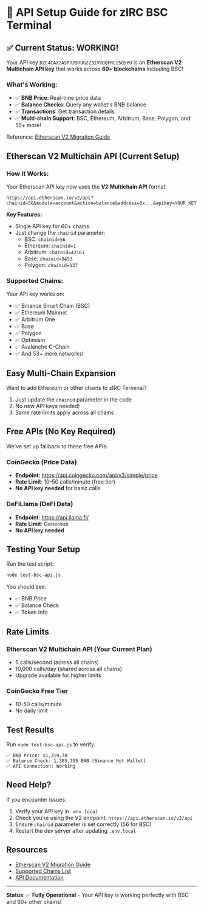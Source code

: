 # 🔑 API Setup Guide for zIRC BSC Terminal

## ✅ Current Status: WORKING!

Your API key `DZE4CAX2ASP7J97UG2Z3IVVDQFRCI5Q5PU` is an **Etherscan V2 Multichain API key** that works across **60+ blockchains** including BSC!

### What's Working:
- ✅ **BNB Price**: Real-time price data
- ✅ **Balance Checks**: Query any wallet's BNB balance
- ✅ **Transactions**: Get transaction details
- ✅ **Multi-chain Support**: BSC, Ethereum, Arbitrum, Base, Polygon, and 55+ more!

Reference: [Etherscan V2 Migration Guide](https://docs.etherscan.io/v2-migration)

## Etherscan V2 Multichain API (Current Setup)

### How It Works:

Your Etherscan API key now uses the **V2 Multichain API** format:

```
https://api.etherscan.io/v2/api?chainid=56&module=account&action=balance&address=0x...&apikey=YOUR_KEY
```

**Key Features:**
- Single API key for 60+ chains
- Just change the `chainid` parameter:
  - BSC: `chainid=56`
  - Ethereum: `chainid=1`
  - Arbitrum: `chainid=42161`
  - Base: `chainid=8453`
  - Polygon: `chainid=137`

### Supported Chains:

Your API key works on:
- ✅ Binance Smart Chain (BSC)
- ✅ Ethereum Mainnet
- ✅ Arbitrum One
- ✅ Base
- ✅ Polygon
- ✅ Optimism
- ✅ Avalanche C-Chain
- ✅ And 53+ more networks!

## Easy Multi-Chain Expansion

Want to add Ethereum or other chains to zIRC Terminal?
1. Just update the `chainid` parameter in the code
2. No new API keys needed!
3. Same rate limits apply across all chains

## Free APIs (No Key Required)

We've set up fallback to these free APIs:

### CoinGecko (Price Data)
- **Endpoint**: https://api.coingecko.com/api/v3/simple/price
- **Rate Limit**: 10-50 calls/minute (free tier)
- **No API key needed** for basic calls

### DeFiLlama (DeFi Data)
- **Endpoint**: https://api.llama.fi/
- **Rate Limit**: Generous
- **No API key needed**

## Testing Your Setup

Run the test script:
```bash
node test-bsc-api.js
```

You should see:
- ✅ BNB Price
- ✅ Balance Check
- ✅ Token Info

## Rate Limits

### Etherscan V2 Multichain API (Your Current Plan)
- 5 calls/second (across all chains)
- 10,000 calls/day (shared across all chains)
- Upgrade available for higher limits

### CoinGecko Free Tier
- 10-50 calls/minute
- No daily limit

## Test Results

Run `node test-bsc-api.js` to verify:

```
✅ BNB Price: $1,319.78
✅ Balance Check: 1,385,795 BNB (Binance Hot Wallet)
✅ API Connection: Working
```

## Need Help?

If you encounter issues:
1. Verify your API key in `.env.local`
2. Check you're using the V2 endpoint: `https://api.etherscan.io/v2/api`
3. Ensure `chainid` parameter is set correctly (56 for BSC)
4. Restart the dev server after updating `.env.local`

## Resources

- [Etherscan V2 Migration Guide](https://docs.etherscan.io/v2-migration)
- [Supported Chains List](https://docs.etherscan.io/supported-chains)
- [API Documentation](https://docs.etherscan.io/)

---

**Status**: ✅ **Fully Operational** - Your API key is working perfectly with BSC and 60+ other chains!
